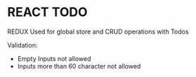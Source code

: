 # REACT TODO

REDUX Used for global store and CRUD operations with Todos

Validation:
- Empty Inputs not allowed
- Inputs more than 60 character not allowed

